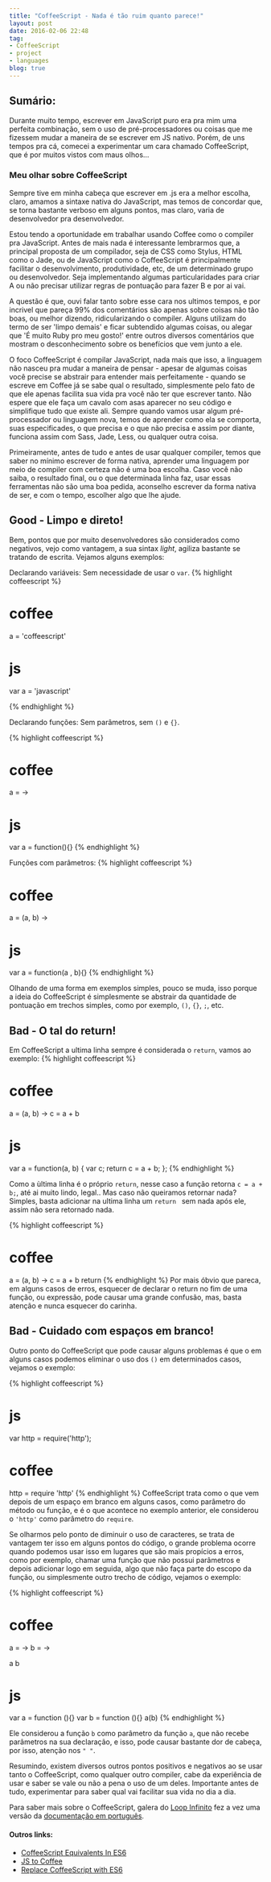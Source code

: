 ```yaml
---
title: "CoffeeScript - Nada é tão ruim quanto parece!"
layout: post
date: 2016-02-06 22:48
tag:
- CoffeeScript
- project
- languages
blog: true
---
```


## Sumário:

Durante muito tempo, escrever em JavaScript puro era pra mim uma perfeita combinação, sem o uso de pré-processadores ou coisas que me fizessem mudar a maneira de se escrever em JS nativo. Porém, de uns tempos pra cá, comecei a experimentar um cara chamado CoffeeScript, que é por muitos vistos com maus olhos...

### Meu olhar sobre CoffeeScript
Sempre tive em minha cabeça que escrever em .js era a melhor escolha, claro, amamos a sintaxe nativa do JavaScript, mas temos de concordar que, se torna bastante verboso em alguns pontos, mas claro, varia de desenvolvedor pra desenvolvedor.

Estou tendo a oportunidade em trabalhar usando Coffee como o compiler pra JavaScript. Antes de mais nada é interessante lembrarmos que, a principal proposta de um compilador, seja de CSS como Stylus, HTML como o Jade, ou de JavaScript como o CoffeeScript é principalmente facilitar o desenvolvimento, produtividade, etc, de um determinado grupo ou desenvolvedor. Seja implementando algumas particularidades para criar A ou não precisar utilizar regras de pontuação para fazer B e por ai vai.

A questão é que, ouvi falar tanto sobre esse cara nos ultimos tempos, e por incrivel que pareça 99% dos comentários são apenas sobre coisas não tão boas, ou melhor dizendo, ridicularizando o compiler. Alguns utilizam do termo de ser 'limpo demais' e ficar subtendido algumas coisas, ou alegar que 'É muito Ruby pro meu gosto!' entre outros diversos comentários que mostram o desconhecimento sobre os benefícios que vem junto a ele.

O foco CoffeeScript é compilar JavaScript, nada mais que isso, a linguagem não nasceu pra mudar a maneira de pensar - apesar de algumas coisas você precise se abstrair para entender mais perfeitamente - quando se escreve em Coffee já se sabe qual o resultado, simplesmente pelo fato de que ele apenas facilita sua vida pra você não ter que escrever tanto. Não espere que ele faça um cavalo com asas aparecer no seu código e simplifique tudo que existe ali. Sempre quando vamos usar algum pré-processador ou linguagem nova, temos de aprender como ela se comporta, suas especificades, o que precisa e o que não precisa e assim por diante, funciona assim com Sass, Jade, Less, ou qualquer outra coisa.

Primeiramente, antes de tudo e antes de usar qualquer compiler, temos que saber no mínimo escrever de forma nativa, aprender uma linguagem por meio de compiler com certeza não é uma boa escolha. Caso você não saiba, o resultado final, ou o que determinada linha faz, usar essas ferramentas não são uma boa pedida, aconselho escrever da forma nativa de ser, e com o tempo, escolher algo que lhe ajude.

## Good - Limpo e direto!

Bem, pontos que por muito desenvolvedores são considerados como negativos, vejo como vantagem, a sua sintax *light*, agiliza bastante se tratando de escrita. Vejamos alguns exemplos:

Declarando variáveis: Sem necessidade de usar o `var`.
{% highlight coffeescript %}
# coffee
a = 'coffeescript'

# js
var a = 'javascript'

{% endhighlight %}

Declarando funções: Sem parâmetros, sem `()` e `{}`.

{% highlight coffeescript %}
# coffee
a = ->

# js
var a = function(){}
{% endhighlight %}

Funções com parâmetros:
{% highlight coffeescript %}
# coffee
a = (a, b) ->

# js
var a = function(a , b){}
{% endhighlight %}

Olhando de uma forma em exemplos simples, pouco se muda, isso porque a ideia do CoffeeScript é simplesmente se abstrair da quantidade de pontuação em trechos simples, como por exemplo, `()`, `{}`, `;`, etc.  


## Bad - O tal do return!

Em CoffeeScript a ultima linha sempre é considerada o `return`, vamos ao exemplo:
{% highlight coffeescript %}
# coffee
a = (a, b) ->
  c = a + b

# js
var a = function(a, b) {
  var c;
  return c = a + b;
};
{% endhighlight %}

Como a ùltima linha é o próprio `return`, nesse caso a função retorna `c = a + b;`, até ai muito lindo, legal.. Mas caso não queiramos retornar nada? Simples, basta adicionar na ultima linha um `return ` sem nada após ele, assim não sera retornado nada.

{% highlight coffeescript %}
# coffee
a = (a, b) ->
  c = a + b
  return
{% endhighlight %}
Por mais óbvio que pareca, em alguns casos de erros, esquecer de declarar o return no fim de uma função, ou expressão, pode causar uma grande confusão, mas, basta atenção e nunca esquecer do carinha.

## Bad - Cuidado com espaços em branco!
Outro ponto do CoffeeScript que pode causar alguns problemas é que o em alguns casos podemos eliminar o uso dos `()` em determinados casos, vejamos o exemplo:

{% highlight coffeescript %}
# js
var http = require('http');

# coffee
http = require 'http'
{% endhighlight %}
CoffeeScript trata como o que vem depois de um espaço em branco em alguns casos, como parâmetro do método ou função, e é o que acontece no exemplo anterior, ele considerou o `'http'` como parâmetro do `require`.

Se olharmos pelo ponto de diminuir o uso de caracteres, se trata de vantagem ter isso em alguns pontos do código, o grande problema ocorre quando podemos usar isso em lugares que são mais propícios a erros, como por exemplo, chamar uma função que não possui parâmetros e depois adicionar logo em seguida, algo que não faça parte do escopo da função, ou simplesmente outro trecho de código, vejamos o exemplo:

{% highlight coffeescript %}
# coffee
a = ->
b = ->

a b

# js
var a = function (){}
var b = function (){}
a(b)
{% endhighlight %}

Ele considerou a função `b` como parâmetro da função `a`, que não recebe parâmetros na sua declaração, e isso, pode causar bastante dor de cabeça, por isso, atenção nos `" "`.

Resumindo, existem diversos outros pontos positivos e negativos ao se usar tanto o CoffeeScript, como qualquer outro compiler, cabe da experiência de usar e saber se vale ou não a pena o uso de um deles. Importante antes de tudo, experimentar para saber qual vai facilitar sua vida no dia a dia.

Para saber mais sobre o CoffeeScript,  galera do [Loop Infinito](http://loopinfinito.com.br/) fez a vez uma versão da [documentação em português](http://coffeescript.loopinfinito.com.br/).


#### Outros links:
- [CoffeeScript Equivalents In ES6](https://github.com/hemanth/coffeescript-equivalents-in-es6)
- [JS to Coffee](http://js2.coffee/)
- [Replace CoffeeScript with ES6](https://robots.thoughtbot.com/replace-coffeescript-with-es6)
